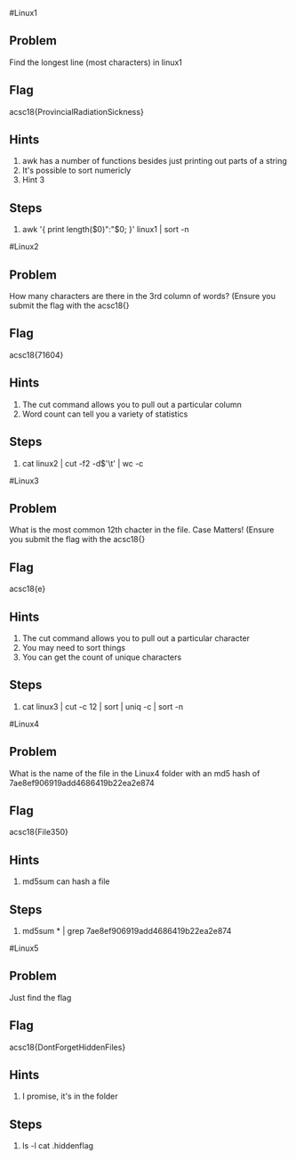 #Linux1

## Problem

Find the longest line (most characters) in linux1

## Flag
acsc18{ProvincialRadiationSickness}

## Hints
1. awk has a number of functions besides just printing out parts of a string
1. It's possible to sort numericly
1. Hint 3

## Steps
1. awk '{ print length($0)":"$0; }' linux1 | sort -n


#Linux2

## Problem

How many characters are there in the 3rd column of words? (Ensure you submit the flag with the acsc18{<CharacterCount>}

## Flag
acsc18{71604}

## Hints
1. The cut command allows you to pull out a particular column
1. Word count can tell you a variety of statistics

## Steps
1. cat linux2 | cut -f2 -d$'\t' | wc -c


#Linux3

## Problem

What is the most common 12th chacter in the file.  Case Matters! (Ensure you submit the flag with the acsc18{<Character>}

## Flag
acsc18{e}

## Hints
1. The cut command allows you to pull out a particular character
1. You may need to sort things
1. You can get the count of unique characters

## Steps
1. cat linux3 | cut -c 12 | sort | uniq -c | sort -n


#Linux4

## Problem

What is the name of the file in the Linux4 folder with an md5 hash of 7ae8ef906919add4686419b22ea2e874

## Flag
acsc18{File350}

## Hints
1. md5sum can hash a file

## Steps
1. md5sum * | grep 7ae8ef906919add4686419b22ea2e874


#Linux5

## Problem

Just find the flag

## Flag
acsc18{DontForgetHiddenFiles}

## Hints
1. I promise, it's in the folder

## Steps
1. ls -l
cat .hiddenflag
